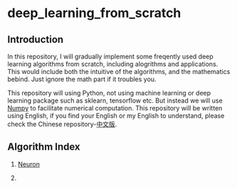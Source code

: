 # deep_learning_from_scratch

## Introduction

In this repository, I will gradually implement some freqently used deep learning algorithms from scratch, including alogrithms and applications. This would include both the intuitive of the algorithms, and the mathematics bebind. Just ignore the math part if it troubles you. 

This repository will using Python, not using machine learning or deep learning package such as sklearn, tensorflow etc. But instead we will use [Numpy](http://www.numpy.org/) to facilitate numerical computation. This repository will be written using English, if you find your English or my English to understand, please check the Chinese repository-[中文版](https://github.com/chenxingwei/deep_learning_from_scrach_Chinese/tree/master).

## Algorithm Index

1. [Neuron]()

2. 
